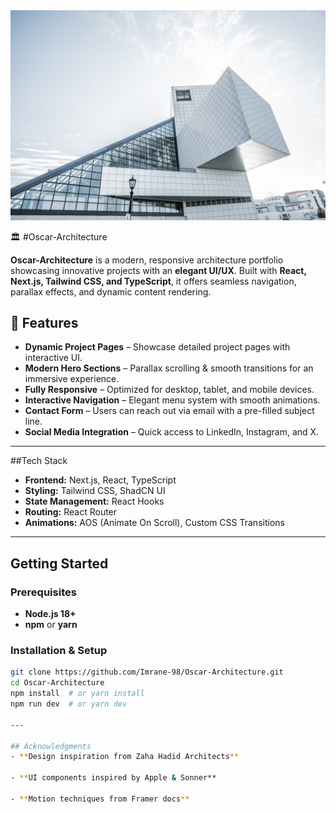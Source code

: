 <img src="public/architectura.jpg" width="600" alt="Oscar Niemeyer Architecture">

🏛️ #Oscar-Architecture

**Oscar-Architecture** is a modern, responsive architecture portfolio showcasing innovative projects with an **elegant UI/UX**. Built with **React, Next.js, Tailwind CSS, and TypeScript**, it offers seamless navigation, parallax effects, and dynamic content rendering.

## 🚀 Features  

- **Dynamic Project Pages** – Showcase detailed project pages with interactive UI.  
- **Modern Hero Sections** – Parallax scrolling & smooth transitions for an immersive experience.  
- **Fully Responsive** – Optimized for desktop, tablet, and mobile devices.  
- **Interactive Navigation** – Elegant menu system with smooth animations.  
- **Contact Form** – Users can reach out via email with a pre-filled subject line.  
- **Social Media Integration** – Quick access to LinkedIn, Instagram, and X.  

---

##Tech Stack  

- **Frontend:** Next.js, React, TypeScript  
- **Styling:** Tailwind CSS, ShadCN UI  
- **State Management:** React Hooks  
- **Routing:** React Router  
- **Animations:** AOS (Animate On Scroll), Custom CSS Transitions  

---

## Getting Started  

### Prerequisites  
- **Node.js 18+**  
- **npm** or **yarn**  

### Installation & Setup  
```sh
git clone https://github.com/Imrane-98/Oscar-Architecture.git
cd Oscar-Architecture
npm install  # or yarn install
npm run dev  # or yarn dev

---

## Acknowledgments 
- **Design inspiration from Zaha Hadid Architects**

- **UI components inspired by Apple & Sonner**

- **Motion techniques from Framer docs**


